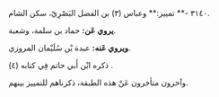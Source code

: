 ٣١٤٠ -** تمييز:** وعباس (٣) بن الفضل البَصْرِيّ، سكن الشام.

**يروي عَن:** حماد بن سلمة، وشعبة.

**ويروي عَنه:** عبدة بْن سُلَيْمان المروزي.

ذكره ابْن أَبي حاتم فِي كتابه (٤) .

وآخرون متأخرون عَنْ هذه الطبقة، ذكرناهم للتمييز بينهم.